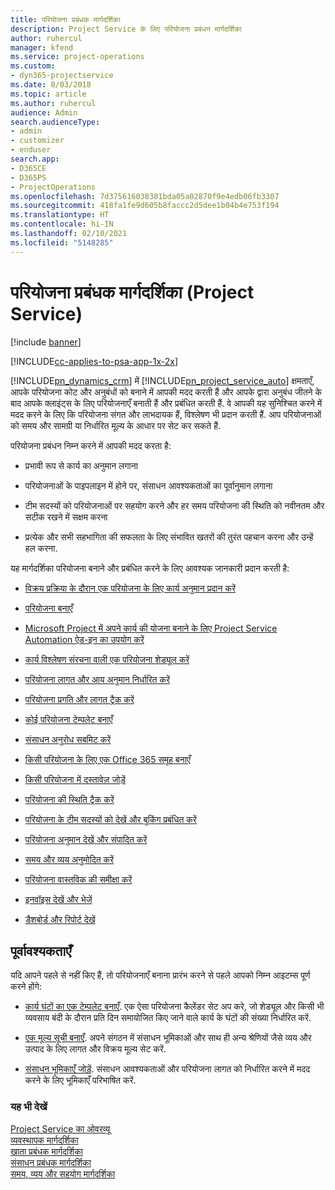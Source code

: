 ```yaml
---
title: परियोजना प्रबंधक मार्गदर्शिका
description: Project Service के लिए परियोजना प्रबंधन मार्गदर्शिका
author: ruhercul
manager: kfend
ms.service: project-operations
ms.custom:
- dyn365-projectservice
ms.date: 8/03/2018
ms.topic: article
ms.author: ruhercul
audience: Admin
search.audienceType:
- admin
- customizer
- enduser
search.app:
- D365CE
- D365PS
- ProjectOperations
ms.openlocfilehash: 7d375616038381bda05a02870f9e4edb06fb3307
ms.sourcegitcommit: 418fa1fe9d605b8faccc2d5dee1b04b4e753f194
ms.translationtype: HT
ms.contentlocale: hi-IN
ms.lasthandoff: 02/10/2021
ms.locfileid: "5148285"
---
```

# <a name="project-manager-guide-project-service"></a>परियोजना प्रबंधक मार्गदर्शिका (Project Service)

[!include [banner](../includes/psa-now-project-operations.md)]

[!INCLUDE[cc-applies-to-psa-app-1x-2x](../includes/cc-applies-to-psa-app-1x-2x.md)]

[!INCLUDE[pn_dynamics_crm](../includes/pn-dynamics-crm.md)] में [!INCLUDE[pn_project_service_auto](../includes/pn-project-service-auto.md)] क्षमताएँ, आपके परियोजना कोट और अनुबंधों को बनाने में आपकी मदद करती हैं और आपके द्वारा अनुबंध जीतने के बाद आपके क्‍लाइंट्स के लिए परियोजनाएँ बनाती हैं और प्रबंधित करती हैं. वे आपकी यह सुनिश्चित करने में मदद करने के लिए कि परियोजना संगत और लाभदायक हैं, विश्लेषण भी प्रदान करती हैं. आप परियोजनाओं को समय और सामग्री या निर्धारित मूल्य के आधार पर सेट कर सकते हैं.  
  
 परियोजना प्रबंधन निम्न करने में आपकी मदद करता है:  
  
-   प्रभावी रूप से कार्य का अनुमान लगाना  
  
-   परियोजनाओं के पाइपलाइन में होने पर, संसाधन आवश्यकताओं का पूर्वानुमान लगाना  
  
-   टीम सदस्यों को परियोजनाओं पर सहयोग करने और हर समय परियोजना की स्थिति को नवीनतम और सटीक रखने में सक्षम करना  
  
-   प्रत्येक और सभी सहभागिता की सफलता के लिए संभावित खतरों की तुरंत पहचान करना और उन्हें हल करना.  
  
यह मार्गदर्शिका परियोजना बनाने और प्रबंधित करने के लिए आवश्यक जानकारी प्रदान करती है:  
  
-   [विक्रय प्रक्रिया के दौरान एक परियोजना के लिए कार्य अनुमान प्रदान करें](../psa/provide-estimates-project-during-sales-process.md)  
  
-   [परियोजना बनाएँ](../psa/create-project.md)  
  
-   [Microsoft Project में अपने कार्य की योजना बनाने के लिए Project Service Automation ऐड-इन का उपयोग करें](../psa/add-plan-work-microsoft-project.md)  
  
-   [कार्य विश्लेषण संरचना वाली एक परियोजना शेड्यूल करें](../psa/schedule-project-work-breakdown-structure.md)  
  
-   [परियोजना लागत और आय अनुमान निर्धारित करें](../psa/determine-project-cost-revenue-estimates.md)  
  
-   [परियोजना प्रगति और लागत ट्रैक करें](../psa/track-project-progress-cost.md)  
  
-   [कोई परियोजना टेम्पलेट बनाएँ](../psa/create-project-template.md)  
  
-   [संसाधन अनुरोध सबमिट करें](../psa/submit-resource-requests.md)  
  
-   [किसी परियोजना के लिए एक Office 365 समूह बनाएँ](../psa/create-office-365-group-project.md)  
  
-   [किसी परियोजना में दस्तावेज़ जोड़ें](../psa/add-documents-project.md)  
  
-   [परियोजना की स्थिति ट्रैक करें](../psa/track-project-status.md)  
  
-   [परियोजना के टीम सदस्यों को देखें और बुकिंग प्रबंधित करें](../psa/view-project-team-members-manage-bookings.md)  
  
-   [परियोजना अनुमान देखें और संपादित करें](../psa/view-edit-project-estimates.md)  
  
-   [समय और व्यय अनुमोदित करें](../psa/approve-time-expenses.md)  
  
-   [परियोजना वास्तविक की समीक्षा करें](../psa/review-project-actuals.md)  
  
-   [इनवॉइस देखें और भेजें](../psa/view-send-invoices.md)  
  
-   [डैशबोर्ड और रिपोर्ट देखें](../psa/view-dashboards-reports.md)  
  
## <a name="prerequisites"></a>पूर्वावश्यकताएँ  
 यदि आपने पहले से नहीं किए हैं, तो परियोजनाएँ बनाना प्रारंभ करने से पहले आपको निम्न आइटम्स पूर्ण करने होंगे:  
  
-   [कार्य घंटों का एक टेम्पलेट बनाएँ](../psa/create-work-hours-template.md). एक ऐसा परियोजना कैलेंडर सेट अप करे, जो शेड्यूल और किसी भी व्यवसाय बंदी के दौरान प्रति दिन समायोजित किए जाने वाले कार्य के घंटों की संख्या निर्धारित करें.  
  
-   [एक मूल्य सूची बनाएँ](../psa/create-price-list.md). अपने संगठन में संसाधन भूमिकाओं और साथ ही अन्य श्रेणियों जैसे व्यय और उत्पाद के लिए लागत और विक्रय मूल्य सेट करें.  
  
-   [संसाधन भूमिकाएँ जोड़ें](../psa/add-resource-roles.md). संसाधन आवश्यकताओं और परियोजना लागत को निर्धारित करने में मदद करने के लिए भूमिकाएँ परिभाषित करें.  
  
### <a name="see-also"></a>यह भी देखें  
 [Project Service का ओवरव्यू](../psa/overview.md)   
 [व्यवस्थापक मार्गदर्शिका](../psa/admin-guide.md)   
 [खाता प्रबंधक मार्गदर्शिका](../psa/account-manager-guide.md)   
 [संसाधन प्रबंधक मार्गदर्शिका](../psa/resource-manager-guide.md)   
 [समय, व्यय और सहयोग मार्गदर्शिका](../psa/time-expense-collaboration-guide.md)

